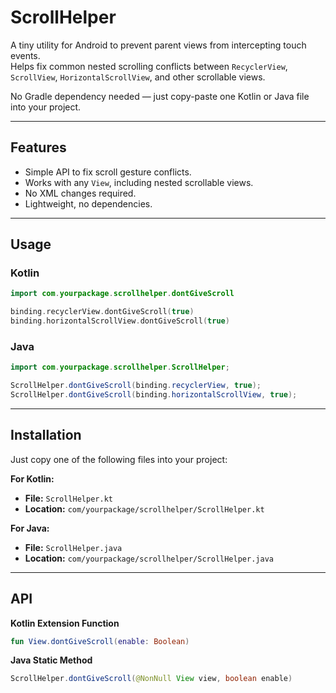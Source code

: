 # ScrollHelper

A tiny utility for Android to prevent parent views from intercepting touch events.  
Helps fix common nested scrolling conflicts between `RecyclerView`, `ScrollView`, `HorizontalScrollView`, and other scrollable views.

No Gradle dependency needed — just copy-paste one Kotlin or Java file into your project.

---

## Features

- Simple API to fix scroll gesture conflicts.
- Works with any `View`, including nested scrollable views.
- No XML changes required.
- Lightweight, no dependencies.

---

## Usage

### Kotlin

```kotlin
import com.yourpackage.scrollhelper.dontGiveScroll

binding.recyclerView.dontGiveScroll(true)
binding.horizontalScrollView.dontGiveScroll(true)
```

### Java

```java
import com.yourpackage.scrollhelper.ScrollHelper;

ScrollHelper.dontGiveScroll(binding.recyclerView, true);
ScrollHelper.dontGiveScroll(binding.horizontalScrollView, true);
```

---

## Installation

Just copy one of the following files into your project:

**For Kotlin:**

- **File:** `ScrollHelper.kt`  
- **Location:** `com/yourpackage/scrollhelper/ScrollHelper.kt`

**For Java:**

- **File:** `ScrollHelper.java`  
- **Location:** `com/yourpackage/scrollhelper/ScrollHelper.java`

---

## API

**Kotlin Extension Function**

```kotlin
fun View.dontGiveScroll(enable: Boolean)
```

**Java Static Method**

```java
ScrollHelper.dontGiveScroll(@NonNull View view, boolean enable)
```
